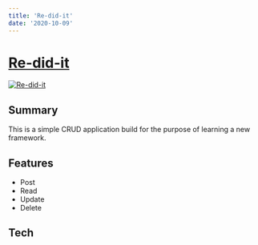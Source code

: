 ```yaml
---
title: 'Re-did-it'
date: '2020-10-09'
---
```


# [Re-did-it](app.site)

[![Re-did-it](image.site)](app.site)

## Summary

This is a simple CRUD application build for the purpose of learning a new framework. 

## Features

- Post
- Read 
- Update
- Delete

## Tech
